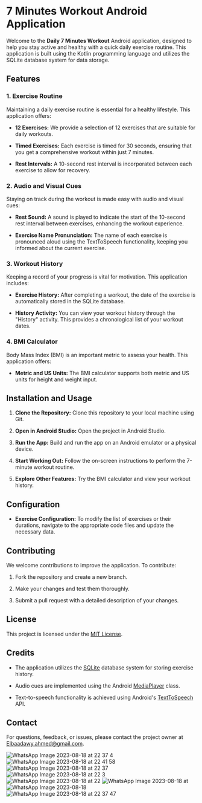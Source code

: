 # 7 Minutes Workout Android Application

Welcome to the **Daily 7 Minutes Workout** Android application, designed to help you stay active and healthy with a quick daily exercise routine. This application is built using the Kotlin programming language and utilizes the SQLite database system for data storage.

## Features

### 1. Exercise Routine

Maintaining a daily exercise routine is essential for a healthy lifestyle. This application offers:

- **12 Exercises:** We provide a selection of 12 exercises that are suitable for daily workouts.

- **Timed Exercises:** Each exercise is timed for 30 seconds, ensuring that you get a comprehensive workout within just 7 minutes.

- **Rest Intervals:** A 10-second rest interval is incorporated between each exercise to allow for recovery.

### 2. Audio and Visual Cues

Staying on track during the workout is made easy with audio and visual cues:

- **Rest Sound:** A sound is played to indicate the start of the 10-second rest interval between exercises, enhancing the workout experience.

- **Exercise Name Pronunciation:** The name of each exercise is pronounced aloud using the TextToSpeech functionality, keeping you informed about the current exercise.

### 3. Workout History

Keeping a record of your progress is vital for motivation. This application includes:

- **Exercise History:** After completing a workout, the date of the exercise is automatically stored in the SQLite database.

- **History Activity:** You can view your workout history through the "History" activity. This provides a chronological list of your workout dates.

### 4. BMI Calculator

Body Mass Index (BMI) is an important metric to assess your health. This application offers:

- **Metric and US Units:** The BMI calculator supports both metric and US units for height and weight input.

## Installation and Usage

1. **Clone the Repository:** Clone this repository to your local machine using Git.

2. **Open in Android Studio:** Open the project in Android Studio.

3. **Run the App:** Build and run the app on an Android emulator or a physical device.

4. **Start Working Out:** Follow the on-screen instructions to perform the 7-minute workout routine.

5. **Explore Other Features:** Try the BMI calculator and view your workout history.

## Configuration

- **Exercise Configuration:** To modify the list of exercises or their durations, navigate to the appropriate code files and update the necessary data.

## Contributing

We welcome contributions to improve the application. To contribute:

1. Fork the repository and create a new branch.

2. Make your changes and test them thoroughly.

3. Submit a pull request with a detailed description of your changes.

## License

This project is licensed under the [MIT License](LICENSE).

## Credits

- The application utilizes the [SQLite](https://developer.android.com/training/data-storage/sqlite) database system for storing exercise history.

- Audio cues are implemented using the Android [MediaPlayer](https://developer.android.com/guide/topics/media/mediaplayer) class.

- Text-to-speech functionality is achieved using Android's [TextToSpeech](https://developer.android.com/reference/android/speech/tts/TextToSpeech) API.

## Contact

For questions, feedback, or issues, please contact the project owner at [Elbaadawy.ahmed@gmail.com](mailto:Elbaadawy.ahmed@gmail.com).




![WhatsApp Image 2023-08-18 at 22 37 4](https://github.com/Ahmed55714/7Minutes-Workout/assets/76036752/5cac6f5f-7496-4fa9-ba8f-420118b193f6)
![WhatsApp Image 2023-08-18 at 22 41 58](https://github.com/Ahmed55714/7Minutes-Workout/assets/76036752/d9a3a3c3-fb29-479c-87a8-683ad6c97312)
![WhatsApp Image 2023-08-18 at 22 37](https://github.com/Ahmed55714/7Minutes-Workout/assets/76036752/9aa5a091-4a6b-4150-b786-ef468d0fbd9d)
![WhatsApp Image 2023-08-18 at 22 3](https://github.com/Ahmed55714/7Minutes-Workout/assets/76036752/66a9838b-28d0-44a4-ab29-5856947b0194)
![WhatsApp Image 2023-08-18 at 22](https://github.com/Ahmed55714/7Minutes-Workout/assets/76036752/77ddf617-9568-484a-acb2-333cd545561f)
![WhatsApp Image 2023-08-18 at ](https://github.com/Ahmed55714/7Minutes-Workout/assets/76036752/8c23f887-b4e7-48f3-baa2-2f454f856b24)
![WhatsApp Image 2023-08-18](https://github.com/Ahmed55714/7Minutes-Workout/assets/76036752/29b60699-ddbe-4a5f-8d02-86b48c9cc866)
![WhatsApp Image 2023-08-18 at 22 37 47](https://github.com/Ahmed55714/7Minutes-Workout/assets/76036752/ca787b74-fd80-471d-84ea-2de8822a52a2)
